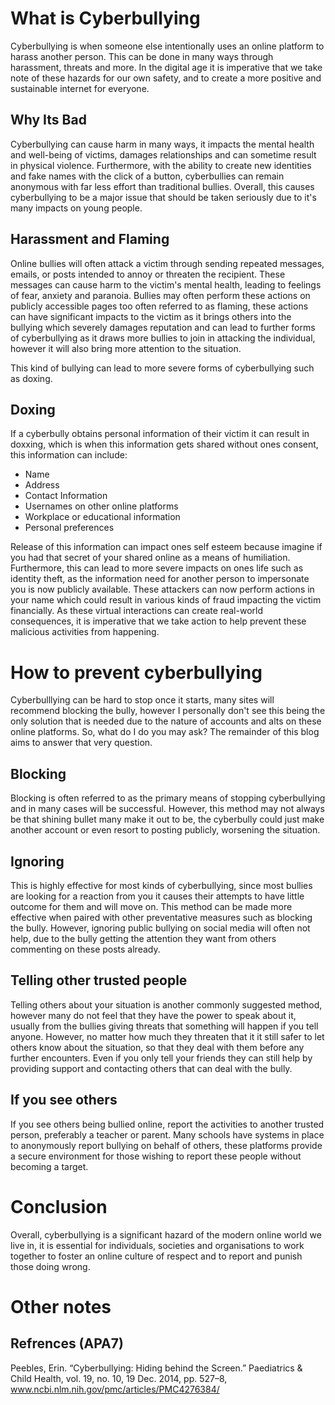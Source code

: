 # What is Cyberbullying

Cyberbullying is when someone else intentionally uses an online platform to harass another person. This can be done in many ways through harassment, threats and more. In the digital age it is imperative that we take note of these hazards for our own safety, and to create a more positive and sustainable internet for everyone.


## Why Its Bad

Cyberbullying can cause harm in many ways, it impacts the mental health and well-being of victims, damages relationships and can sometime result in physical violence. Furthermore, with the ability to create new identities and fake names with the click of a button, cyberbullies can remain anonymous with far less effort than traditional bullies. Overall, this causes cyberbullying to be a major issue that should be taken seriously due to it's many impacts on young people.

## Harassment and Flaming

Online bullies will often attack a victim through sending repeated messages, emails, or posts intended to annoy or threaten the recipient. These messages can cause harm to the victim's mental health, leading to feelings of fear, anxiety and paranoia. Bullies may often perform these actions on publicly accessible pages too often referred to as flaming, these actions can have significant impacts to the victim as it brings others into the bullying which severely damages reputation and can lead to further forms of cyberbullying as it draws more bullies to join in attacking the individual, however it will also bring more attention to the situation.

This kind of bullying can lead to more severe forms of cyberbullying such as doxing.

## Doxing

If a cyberbully obtains personal information of their victim it can result in doxxing, which is when this information gets shared without ones consent, this information can include:

<ul>
    <li>Name</li>
    <li>Address</li>
    <li>Contact Information</li>
    <li>Usernames on other online platforms</li>
    <li>Workplace or educational information</li>
    <li>Personal preferences</li>
</ul>

Release of this information can impact ones self esteem because imagine if you had that secret of your shared online as a means of humiliation. Furthermore, this can lead to more severe impacts on ones life such as identity theft, as the information need for another person to impersonate you is now publicly available. These attackers can now perform actions in your name which could result in various kinds of fraud impacting the victim financially. As these virtual interactions can create real-world consequences, it is imperative that we take action to help prevent these malicious activities from happening.

# How to prevent cyberbullying

Cyberbulllying can be hard to stop once it starts, many sites will recommend blocking the bully, however I personally don't see this being the only solution that is needed due to the nature of accounts and alts on these online platforms. So, what do I do you may ask? The remainder of this blog aims to answer that very question.

## Blocking

Blocking is often referred to as the primary means of stopping cyberbullying and in many cases will be successful. However, this method may not always be that shining bullet many make it out to be, the cyberbully could just make another account or even resort to posting publicly, worsening the situation.

## Ignoring

This is highly effective for most kinds of cyberbullying, since most bullies are looking for a reaction from you it causes their attempts to have little outcome for them and will move on. This method can be made more effective when paired with other preventative measures such as blocking the bully. However, ignoring public bullying on social media will often not help, due to the bully getting the attention they want from others commenting on these posts already.

## Telling other trusted people

Telling others about your situation is another commonly suggested method, however many do not feel that they have the power to speak about it, usually from the bullies giving threats that something will happen if you tell anyone. However, no matter how much they threaten that it it still safer to let others know about the situation, so that they deal with them before any further encounters. Even if you only tell your friends they can still help by providing support and contacting others that can deal with the bully.

## If you see others

If you see others being bullied online, report the activities to another trusted person, preferably a teacher or parent. Many schools have systems in place to anonymously report bullying on behalf of others, these platforms provide a secure environment for those wishing to report these people without becoming a target.

# Conclusion

Overall, cyberbullying is a significant hazard of the modern online world we live in, it is essential for individuals, societies and organisations to work together to foster an online culture of respect and to report and punish those doing wrong. 

# Other notes


## Refrences (APA7)

Peebles, Erin. “Cyberbullying: Hiding behind the Screen.” Paediatrics & Child Health, vol. 19, no. 10, 19 Dec. 2014, pp. 527–8, www.ncbi.nlm.nih.gov/pmc/articles/PMC4276384/